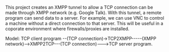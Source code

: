 This project creates an XMPP tunnel to allow a TCP connection can be made through XMPP network (e.g. Google Talk). With this tunnel, a remote program can send data to a server. For example, we can use VNC to control a machine without a direct connection to that server. This will be useful in a coporate environment where firewalls/proxies are installed.

Model: TCP client program --(TCP connection)->TCP2XMPP-----(XMPP network)-->XMPP2TCP---(TCP connection)--->TCP server program.

